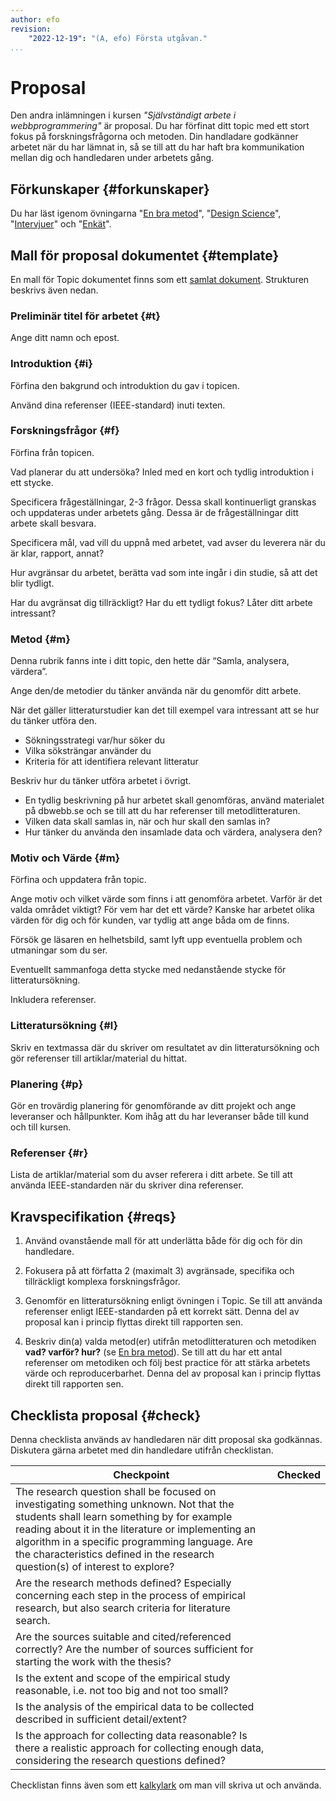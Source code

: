 ```yaml
---
author: efo
revision:
    "2022-12-19": "(A, efo) Första utgåvan."
...
```

Proposal
===================================

Den andra inlämningen i kursen _"Självständigt arbete i webbprogrammering"_ är proposal. Du har förfinat ditt topic med ett stort fokus på forskningsfrågorna och metoden. Din handladare godkänner arbetet när du har lämnat in, så se till att du har haft bra kommunikation mellan dig och handledaren under arbetets gång.



<!--more-->



Förkunskaper {#forkunskaper}
-----------------------

Du har läst igenom övningarna "[En bra metod](kurser/exjobb/guide/en-bra-metod)", "[Design Science](kunskap/exjobb-design-science)", "[Intervjuer](kunskap/exjobb-intervjuer)" och "[Enkät](kunskap/exjobb-enkat)".



Mall för proposal dokumentet {#template}
-----------------------

En mall för Topic dokumentet finns som ett [samlat dokument](https://docs.google.com/document/d/1LOKe93M04zHrEZK6CDdX-GR4mQlnSmmOZ98tP22UWJc/edit?usp=sharing). Strukturen beskrivs även nedan.



### Preliminär titel för arbetet {#t}

Ange ditt namn och epost.



### Introduktion {#i}

Förfina den bakgrund och introduktion du gav i topicen.

Använd dina referenser (IEEE-standard) inuti texten.



### Forskningsfrågor {#f}

Förfina från topicen.

Vad planerar du att undersöka? Inled med en kort och tydlig introduktion i ett stycke.

Specificera frågeställningar, 2-3 frågor. Dessa skall kontinuerligt granskas och uppdateras under arbetets gång. Dessa är de frågeställningar ditt arbete skall besvara.

Specificera mål, vad vill du uppnå med arbetet, vad avser du leverera när du är klar, rapport, annat?

Hur avgränsar du arbetet, berätta vad som inte ingår i din studie, så att det blir tydligt.

Har du avgränsat dig tillräckligt? Har du ett tydligt fokus? Låter ditt arbete intressant?



### Metod {#m}

Denna rubrik fanns inte i ditt topic, den hette där “Samla, analysera, värdera”.

Ange den/de metodier du tänker använda när du genomför ditt arbete.

När det gäller litteraturstudier kan det till exempel vara intressant att se hur du tänker utföra den.

* Sökningsstrategi var/hur söker du
* Vilka söksträngar använder du
* Kriteria för att identifiera relevant litteratur

Beskriv hur du tänker utföra arbetet i övrigt.

* En tydlig beskrivning på hur arbetet skall genomföras, använd materialet på dbwebb.se och se till att du har referenser till metodlitteraturen.
* Vilken data skall samlas in, när och hur skall den samlas in?
* Hur tänker du använda den insamlade data och värdera, analysera den?



### Motiv och Värde {#m}

Förfina och uppdatera från topic.

Ange motiv och vilket värde som finns i att genomföra arbetet. Varför är det valda området viktigt? För vem har det ett värde? Kanske har arbetet olika värden för dig och för kunden, var tydlig att ange båda om de finns.

Försök ge läsaren en helhetsbild, samt lyft upp eventuella problem och utmaningar som du ser.

Eventuellt sammanfoga detta stycke med nedanstående stycke för litteratursökning.

Inkludera referenser.



### Litteratursökning {#l}

Skriv en textmassa där du skriver om resultatet av din litteratursökning och gör referenser till artiklar/material du hittat.



### Planering {#p}

Gör en trovärdig planering för genomförande av ditt projekt och ange leveranser och hållpunkter. Kom ihåg att du har leveranser både till kund och till kursen.



### Referenser {#r}

Lista de artiklar/material som du avser referera i ditt arbete. Se till att använda IEEE-standarden när du skriver dina referenser.




Kravspecifikation {#reqs}
-----------------------

1. Använd ovanstående mall för att underlätta både för dig och för din handledare.

1. Fokusera på att författa 2 (maximalt 3) avgränsade, specifika och tillräckligt komplexa forskningsfrågor.

1. Genomför en litteratursökning enligt övningen i Topic. Se till att använda referenser enligt IEEE-standarden på ett korrekt sätt. Denna del av proposal kan i princip flyttas direkt till rapporten sen.

1. Beskriv din(a) valda metod(er) utifrån metodlitteraturen och metodiken **vad? varför? hur?** (se [En bra metod](kurser/exjobb/guide/en-bra-metod)). Se till att du har ett antal referenser om metodiken och följ best practice för att stärka arbetets värde och reproducerbarhet. Denna del av proposal kan i princip flyttas direkt till rapporten sen.



Checklista proposal {#check}
-----------------------

Denna checklista används av handledaren när ditt proposal ska godkännas. Diskutera gärna arbetet med din handledare utifrån checklistan.

| Checkpoint   | Checked |
|------------------|------------------------------|
| The research question shall be focused on investigating something unknown. Not that the students shall learn something by for example reading about it in the literature or implementing an algorithm in a specific programming language. Are the characteristics defined in the research question(s) of interest to explore?  |             |
| Are the research methods defined? Especially concerning each step in the process of empirical research, but also search criteria for literature search. |              |
| Are the sources suitable and cited/referenced correctly? Are the number of sources sufficient for starting the work with the thesis? |              |
| Is the extent and scope of the empirical study reasonable, i.e. not too big and not too small? |              |
| Is the analysis of the empirical data to be collected described in sufficient detail/extent? |              |
| Is the approach for collecting data reasonable? Is there a realistic approach for collecting enough data, considering the research questions defined? |              |

Checklistan finns även som ett [kalkylark](https://docs.google.com/spreadsheets/d/1fwYic2qf9tusRtvypZ2Bte8hJaWVFLBbYzhFmzLDP1g/edit?usp=sharing) om man vill skriva ut och använda.
